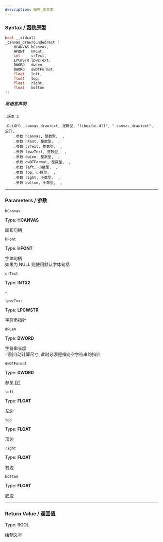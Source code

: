 ```yaml
---
description: 画布_画文本
---
```


### Syntax / 函数原型

```C++
bool __stdcall 
_canvas_drawroundedrect (
    HCANVAS hCanvas,
    HFONT   hFont,
    int     crText,
    LPCWSTR lpwzText,
    DWORD   dwLen,
    DWORD   dwDTFormat,
    float   left,
    float   top,
    float   right,
    float   bottom
);
```

##### 易语言声明

```Elang
.版本 2

.DLL命令 _canvas_drawtext, 逻辑型, "libexdui.dll", "_canvas_drawtext", 公开, 
    .参数 hCanvas, 整数型,  , 
    .参数 hFont, 整数型,  , 
    .参数 crText, 整数型,  , 
    .参数 lpwzText, 整数型,  , 
    .参数 dwLen, 整数型,  , 
    .参数 dwDTFormat, 整数型,  ,
    .参数 left, 小数型,  , 
    .参数 top, 小数型,  , 
    .参数 right, 小数型,  , 
    .参数 bottom, 小数型,  , 
```

---

### Parameters / 参数

`hCanvas`

Type: **HCANVAS**

画布句柄

`hFont`

Type: **HFONT**

字体句柄<br>
如果为 NULL 则使用默认字体句柄

`crText`

Type: **INT32**

\-

`lpwzText`

Type: **LPCWSTR**

字符串指针

`dwLen`

Type: **DWORD**

字符串长度<br>
-1则自动计算尺寸, 此时必须是指向空字符串的指针

`dwDTFormat`

Type: **DWORD**

参见 [DT](../../../const/DT.md)

`left`

Type: **FLOAT**

左边

`top`

Type: **FLOAT**

顶边

`right`

Type: **FLOAT**

右边

`bottom`

Type: **FLOAT**

底边

---

### Return Value / 返回值

Type: BOOL

绘制文本